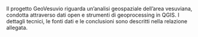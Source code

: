Il progetto GeoVesuvio riguarda un’analisi geospaziale dell’area vesuviana, condotta attraverso dati open e strumenti di geoprocessing in QGIS.
I dettagli tecnici, le fonti dati e le conclusioni sono descritti nella relazione allegata.
